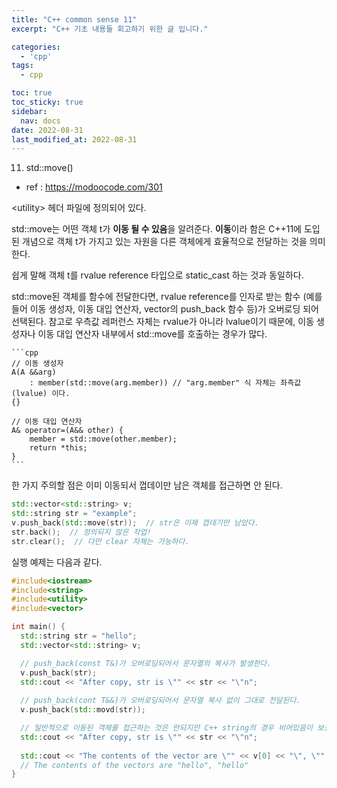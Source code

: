 ```yaml
---
title: "C++ common sense 11"
excerpt: "C++ 기초 내용들 회고하기 위한 글 입니다."

categories:
  - 'cpp'
tags:
  - cpp

toc: true
toc_sticky: true
sidebar:
  nav: docs
date: 2022-08-31
last_modified_at: 2022-08-31
---
```


11. std::move()

* ref : https://modoocode.com/301

\<utility\> 헤더 파일에 정의되어 있다.

std::move는 어떤 객체 t가 **이동 될 수 있음**을 알려준다. **이동**이라 함은 C++11에 도입된 개념으로 객체 t가 가지고 있는 자원을 다른 객체에게 효율적으로 전달하는 것을 의미한다. 

쉽게 말해 객체 t를 rvalue reference 타입으로 static_cast 하는 것과 동일하다. 

std::move된 객체를 함수에 전달한다면, rvalue reference를 인자로 받는 함수 (예를 들어 이동 생성자, 이동 대입 연산자, vector의 push_back 함수 등)가 오버로딩 되어 선택된다. 
참고로 우측값 레퍼런스 자체는 rvalue가 아니라 lvalue이기 때문에, 이동 생성자나 이동 대입 연산자 내부에서 std::move를 호출하는 경우가 많다. 

    ```cpp
    // 이동 생성자
    A(A &&arg) 
        : member(std::move(arg.member)) // "arg.member" 식 자체는 좌측값(lvalue) 이다.
    {}

    // 이동 대입 연산자
    A& operator=(A&& other) {
        member = std::move(other.member);
        return *this;
    }
    ```
한 가지 주의할 점은 이미 이동되서 껍데이만 남은 객체를 접근하면 안 된다.

  ```cpp
  std::vector<std::string> v;
  std::string str = "example";
  v.push_back(std::move(str));  // str은 이제 껍데기만 남았다.
  str.back();  // 정의되지 않은 작업!
  str.clear();  // 다만 clear 자체는 가능하다.
  ```
실행 예제는 다음과 같다. 

  ```cpp
  #include<iostream>
  #include<string>
  #include<utility>
  #include<vector>

  int main() {
    std::string str = "hello";
    std::vector<std::string> v;

    // push_back(const T&)가 오버로딩되어서 문자열의 복사가 발생한다.
    v.push_back(str);
    std::cout << "After copy, str is \"" << str << "\"n";
    
    // push_back(cont T&&)가 오버로딩되어서 문자열 복사 없이 그대로 전달된다. 
    v.push_back(std::movd(str));

    // 일반적으로 이동된 객체를 접근하는 것은 안되지만 C++ string의 경우 비어있음이 보장된다.
    std::cout << "After copy, str is \"" << str << "\"n";
    
    std::cout << "The contents of the vector are \"" << v[0] << "\", \"" << v[1] << "\"\n";
    // The contents of the vectors are "hello", "hello"
  }
  ```